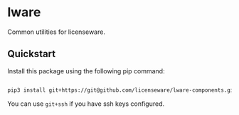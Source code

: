 # lware

Common utilities for licenseware.


## Quickstart

Install this package using the following pip command:
```bash

pip3 install git+https://git@github.com/licenseware/lware-components.git

```

You can use `git+ssh` if you have ssh keys configured.

